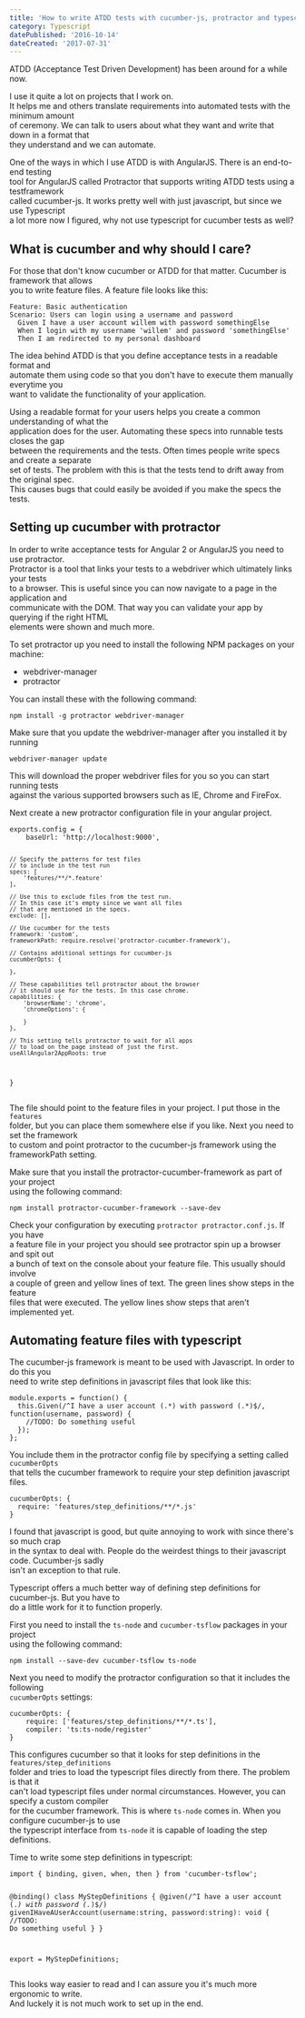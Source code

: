```yaml
---
title: 'How to write ATDD tests with cucumber-js, protractor and typescript'
category: Typescript
datePublished: '2016-10-14'
dateCreated: '2017-07-31'
---
```

<!--kg-card-begin: markdown--><p>ATDD (Acceptance Test Driven Development) has been around for a while now.<br>
I use it quite a lot on projects that I work on.<br>
It helps me and others translate requirements into automated tests with the minimum amount<br>
of ceremony. We can talk to users about what they want and write that down in a format that<br>
they understand and we can automate.</p>
<p>One of the ways in which I use ATDD is with AngularJS. There is an end-to-end testing<br>
tool for AngularJS called Protractor that supports writing ATDD tests using a testframework<br>
called cucumber-js. It works pretty well with just javascript, but since we use Typescript<br>
a lot more now I figured, why not use typescript for cucumber tests as well?</p>
<!-- more -->
<h2 id="whatiscucumberandwhyshouldicare">What is cucumber and why should I care?</h2>
<p>For those that don't know cucumber or ATDD for that matter. Cucumber is framework that allows<br>
you to write feature files. A feature file looks like this:</p>
<pre><code>Feature: Basic authentication
Scenario: Users can login using a username and password
  Given I have a user account willem with password somethingElse
  When I login with my username 'willem' and password 'somethingElse'
  Then I am redirected to my personal dashboard
</code></pre>
<p>The idea behind ATDD is that you define acceptance tests in a readable format and<br>
automate them using code so that you don't have to execute them manually everytime you<br>
want to validate the functionality of your application.</p>
<p>Using a readable format for your users helps you create a common understanding of what the<br>
application does for the user. Automating these specs into runnable tests closes the gap<br>
between the requirements and the tests. Often times people write specs and create a separate<br>
set of tests. The problem with this is that the tests tend to drift away from the original spec.<br>
This causes bugs that could easily be avoided if you make the specs the tests.</p>
<h2 id="settingupcucumberwithprotractor">Setting up cucumber with protractor</h2>
<p>In order to write acceptance tests for Angular 2 or AngularJS you need to use protractor.<br>
Protractor is a tool that links your tests to a webdriver which ultimately links your tests<br>
to a browser. This is useful since you can now navigate to a page in the application and<br>
communicate with the DOM. That way you can validate your app by querying if the right HTML<br>
elements were shown and much more.</p>
<p>To set protractor up you need to install the following NPM packages on your machine:</p>
<ul>
<li>webdriver-manager</li>
<li>protractor</li>
</ul>
<p>You can install these with the following command:</p>
<pre><code>npm install -g protractor webdriver-manager
</code></pre>
<p>Make sure that you update the webdriver-manager after you installed it by running</p>
<pre><code>webdriver-manager update
</code></pre>
<p>This will download the proper webdriver files for you so you can start running tests<br>
against the various supported browsers such as IE, Chrome and FireFox.</p>
<p>Next create a new protractor configuration file in your angular project.</p>
<pre><code class="language-javascript">exports.config = {
    baseUrl: 'http://localhost:9000',

    // Specify the patterns for test files
    // to include in the test run
    specs: [
        'features/**/*.feature'
    ],

    // Use this to exclude files from the test run.
    // In this case it's empty since we want all files
    // that are mentioned in the specs.
    exclude: [],

    // Use cucumber for the tests
    framework: 'custom',
    frameworkPath: require.resolve('protractor-cucumber-framework'),

    // Contains additional settings for cucumber-js
    cucumberOpts: {

    },

    // These capabilities tell protractor about the browser
    // it should use for the tests. In this case chrome.
    capabilities: {
        'browserName': 'chrome',
        'chromeOptions': {

        }
    },

    // This setting tells protractor to wait for all apps
    // to load on the page instead of just the first.
    useAllAngular2AppRoots: true
}
</code></pre>
<p>The file should point to the feature files in your project. I put those in the <code>features</code><br>
folder, but you can place them somewhere else if you like. Next you need to set the framework<br>
to custom and point protractor to the cucumber-js framework using the frameworkPath setting.</p>
<p>Make sure that you install the protractor-cucumber-framework as part of your project<br>
using the following command:</p>
<pre><code>npm install protractor-cucumber-framework --save-dev
</code></pre>
<p>Check your configuration by executing <code>protractor protractor.conf.js</code>. If you have<br>
a feature file in your project you should see protractor spin up a browser and spit out<br>
a bunch of text on the console about your feature file. This usually should involve<br>
a couple of green and yellow lines of text. The green lines show steps in the feature<br>
files that were executed. The yellow lines show steps that aren't implemented yet.</p>
<h2 id="automatingfeaturefileswithtypescript">Automating feature files with typescript</h2>
<p>The cucumber-js framework is meant to be used with Javascript. In order to do this you<br>
need to write step definitions in javascript files that look like this:</p>
<pre><code class="language-javascript">module.exports = function() {
  this.Given(/^I have a user account (.*) with password (.*)$/, function(username, password) {
    //TODO: Do something useful
  });
};
</code></pre>
<p>You include them in the protractor config file by specifying a setting called <code>cucumberOpts</code><br>
that tells the cucumber framework to require your step definition javascript files.</p>
<pre><code class="language-javascript">cucumberOpts: {
  require: 'features/step_definitions/**/*.js'
}
</code></pre>
<p>I found that javascript is good, but quite annoying to work with since there's so much crap<br>
in the syntax to deal with. People do the weirdest things to their javascript code. Cucumber-js sadly<br>
isn't an exception to that rule.</p>
<p>Typescript offers a much better way of defining step definitions for cucumber-js. But you have to<br>
do a little work for it to function properly.</p>
<p>First you need to install the <code>ts-node</code> and <code>cucumber-tsflow</code> packages in your project<br>
using the following command:</p>
<pre><code>npm install --save-dev cucumber-tsflow ts-node
</code></pre>
<p>Next you need to modify the protractor configuration so that it includes the following<br>
<code>cucumberOpts</code> settings:</p>
<pre><code class="language-javascript">cucumberOpts: {
    require: ['features/step_definitions/**/*.ts'],
    compiler: 'ts:ts-node/register'
}
</code></pre>
<p>This configures cucumber so that it looks for step definitions in the <code>features/step_definitions</code><br>
folder and tries to load the typescript files directly from there. The problem is that it<br>
can't load typescript files under normal circumstances. However, you can specify a custom compiler<br>
for the cucumber framework. This is where <code>ts-node</code> comes in. When you configure cucumber-js to use<br>
the typescript interface from <code>ts-node</code> it is capable of loading the step definitions.</p>
<p>Time to write some step definitions in typescript:</p>
<pre><code class="language-javascript">import { binding, given, when, then } from 'cucumber-tsflow';

@binding()
class MyStepDefinitions {
  @given(/^I have a user account (.*) with password (.*)$/)
  givenIHaveAUserAccount(username:string, password:string): void {
      //TODO: Do something useful
  }
}

export = MyStepDefinitions;
</code></pre>
<p>This looks way easier to read and I can assure you it's much more ergonomic to write.<br>
And luckely it is not much work to set up in the end.</p>
<!--kg-card-end: markdown-->
